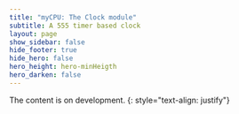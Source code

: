 ```yaml
---
title: "myCPU: The Clock module"
subtitle: A 555 timer based clock
layout: page
show_sidebar: false
hide_footer: true
hide_hero: false
hero_height: hero-minHeigth
hero_darken: false
---
```

The content is on development.
{: style="text-align: justify"}